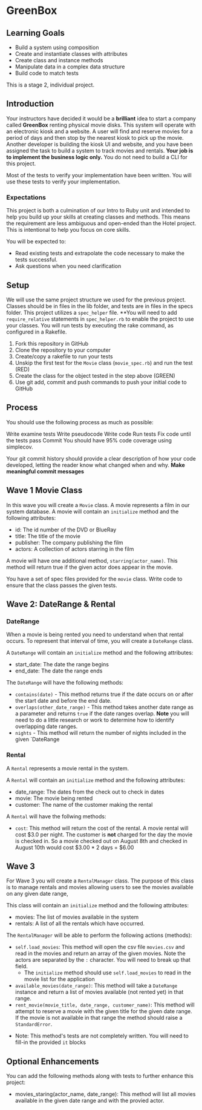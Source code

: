 # GreenBox

## Learning Goals

* Build a system using composition
* Create and instantiate classes with attributes
* Create class and instance methods
* Manipulate data in a complex data structure
* Build code to match tests

This is a stage 2, individual project.


## Introduction

Your instructors have decided it would be a **brilliant** idea to start a company called **GreenBox** renting physical movie disks.  This system will operate with an electronic kiosk and a website.  A user will find and reserve movies for a period of days and then stop by the nearest kiosk to pick up the movie.  Another developer is building the kiosk UI and website, and you have been assigned the task to build a system to track movies and rentals.  **Your job is to implement the business logic only.** You do not need to build a CLI for this project.

Most of the tests to verify your implementation have been written.  You will use these tests to verify your implementation.

### Expectations
This project is both a culmination of our Intro to Ruby unit and intended to help you build up your skills at creating classes and methods. This means the requirement are less ambiguous and open-ended than the Hotel project. This is intentional to help you focus on core skills.

You will be expected to:

*  Read existing tests and extrapolate the code necessary to make the tests successful.
*  Ask questions when you need clarification

## Setup
We will use the same project structure we used for the previous project. Classes should be in files in the lib folder, and tests are in files in the specs folder. This project utilizes a `spec_helper` file.  **You will need to add `require_relative` statements in `spec_helper.rb` to enable the project to use your classes.  You will run tests by executing the rake command, as configured in a Rakefile.

1.   Fork this repository in GitHub
1.   Clone the repository to your computer
1.   Create/copy a rakefile to run your tests
1.   Unskip the first test for the `Movie` class (`movie_spec.rb`) and run the test (RED)
1.   Create the class for the object tested in the step above (GREEN)
1.   Use git add, commit and push commands to push your initial code to GitHub


## Process
You should use the following process as much as possible:

Write examine tests
Write pseudocode
Write code
Run tests
Fix code until the tests pass
Commit
You should have 95% code coverage using simplecov.

Your git commit history should provide a clear description of how your code developed, letting the reader know what changed when and why.  **Make meaningful commit messages**

## Wave 1 Movie Class

In this wave you will create a `Movie` class.  A movie represents a film in our system database.  A movie will contain an `initialize` method and the following attributes:

*  id:  The id number of the DVD or BlueRay
*  title:  The title of the movie
*  publisher:  The company publishing the film
*  actors: A collection of actors starring in the film

A movie will have one additional method, `starring(actor_name)`.  This method will return true if the given actor does appear in the movie.

You have a set of spec files provided for the `movie` class.  Write code to ensure that the class passes the given tests.

## Wave 2: DateRange & Rental

### DateRange

When a movie is being rented you need to understand when that rental occurs.  To represent that interval of time, you will create a `DateRange` class.

A `DateRange` will contain an `initialize` method and the following attributes:

*   start_date: The date the range begins
*   end_date:   The date the range ends

The `DateRange` will have the following methods:

*   `contains(date)` - This method returns true if the date occurs on or after the start date and before the end date.
*   `overlaps(other_date_range)` - This method takes another date range as a parameter and returns `true` if the date ranges overlap.  **Note** you will need to do a little research or work to determine how to identify overlapping date ranges.
*   `nights` - This method will return the number of nights included in the given `DateRange

### Rental

A `Rental` represents a movie rental in the system.

A `Rental` will contain an `initialize` method and the following attributes:

*   date_range:  The dates from the check out to check in dates
*   movie:  The movie being rented
*   customer:  The name of the customer making the rental

A `Rental` will have the follwing methods:

*   `cost`:  This method will return the cost of the rental.  A movie rental will cost $3.0 per night.  The customer is **not** charged for the day the movie is checked in.  So a movie checked out on August 8th and checked in August 10th would cost $3.00 * 2 days = $6.00

## Wave 3

For Wave 3 you will create a `RentalManager` class.  The purpose of this class is to manage rentals and movies allowing users to see the movies available on any given date range,

This class will contain an `initialize` method and the following attributes:

*   movies:  The list of movies available in the system
*   rentals:  A list of all the rentals which have occurred.

The `RentalManager` will be able to perform the following actions (methods):

*   `self.load_movies`: This method will open the csv file `movies.csv` and read in the movies and return an array of the given movies.  Note the actors are separated by the `:` character.  You will need to break up that field.
    -   The `initialize` method should use `self.load_movies` to read in the movie list for the application
*   `available_movies(date_range)`:  This method will take a `DateRange` instance and return a list of movies available (not rented yet) in that range.
*   `rent_movie(movie_title, date_range, customer_name)`:  This method will attempt to reserve a movie with the given title for the given date range.  If the movie is not available in that range the method should raise a `StandardError`.
  - Note:  This method's tests are not completely written.  You will need to fill-in the provided `it` blocks


## Optional Enhancements

You can add the following methods along with tests to further enhance this project:
-  movies_staring(actor_name, date_range):  This method will list all movies available in the given date range and with the provied actor.
